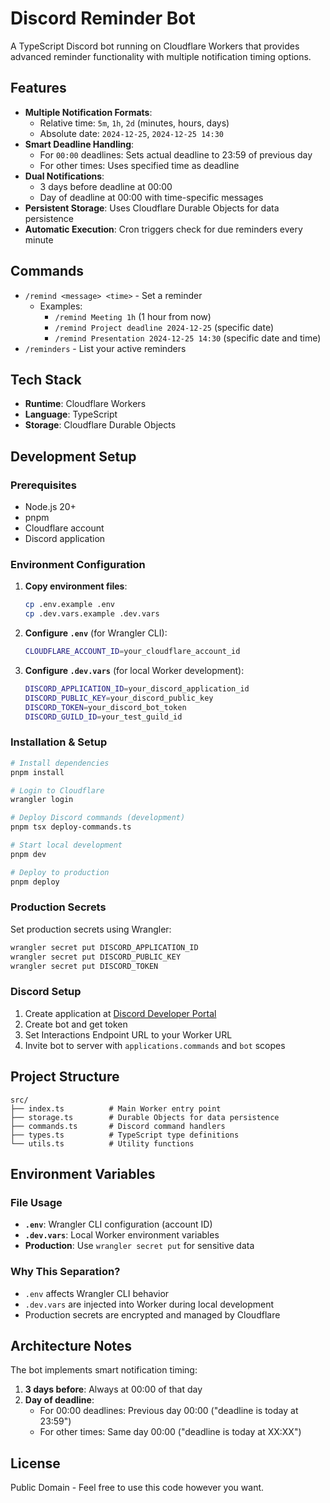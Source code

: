 # Discord Reminder Bot

A TypeScript Discord bot running on Cloudflare Workers that provides advanced reminder functionality with multiple notification timing options.

## Features

- **Multiple Notification Formats**:
  - Relative time: `5m`, `1h`, `2d` (minutes, hours, days)
  - Absolute date: `2024-12-25`, `2024-12-25 14:30`
- **Smart Deadline Handling**:
  - For `00:00` deadlines: Sets actual deadline to 23:59 of previous day
  - For other times: Uses specified time as deadline
- **Dual Notifications**:
  - 3 days before deadline at 00:00
  - Day of deadline at 00:00 with time-specific messages
- **Persistent Storage**: Uses Cloudflare Durable Objects for data persistence
- **Automatic Execution**: Cron triggers check for due reminders every minute

## Commands

- `/remind <message> <time>` - Set a reminder
  - Examples:
    - `/remind Meeting 1h` (1 hour from now)
    - `/remind Project deadline 2024-12-25` (specific date)
    - `/remind Presentation 2024-12-25 14:30` (specific date and time)
- `/reminders` - List your active reminders

## Tech Stack

- **Runtime**: Cloudflare Workers
- **Language**: TypeScript
- **Storage**: Cloudflare Durable Objects

## Development Setup

### Prerequisites

- Node.js 20+
- pnpm
- Cloudflare account
- Discord application

### Environment Configuration

1. **Copy environment files**:

   ```bash
   cp .env.example .env
   cp .dev.vars.example .dev.vars
   ```

2. **Configure `.env`** (for Wrangler CLI):

   ```bash
   CLOUDFLARE_ACCOUNT_ID=your_cloudflare_account_id
   ```

3. **Configure `.dev.vars`** (for local Worker development):

   ```bash
   DISCORD_APPLICATION_ID=your_discord_application_id
   DISCORD_PUBLIC_KEY=your_discord_public_key
   DISCORD_TOKEN=your_discord_bot_token
   DISCORD_GUILD_ID=your_test_guild_id
   ```

### Installation & Setup

```bash
# Install dependencies
pnpm install

# Login to Cloudflare
wrangler login

# Deploy Discord commands (development)
pnpm tsx deploy-commands.ts

# Start local development
pnpm dev

# Deploy to production
pnpm deploy
```

### Production Secrets

Set production secrets using Wrangler:

```bash
wrangler secret put DISCORD_APPLICATION_ID
wrangler secret put DISCORD_PUBLIC_KEY
wrangler secret put DISCORD_TOKEN
```

### Discord Setup

1. Create application at [Discord Developer Portal](https://discord.com/developers/applications)
2. Create bot and get token
3. Set Interactions Endpoint URL to your Worker URL
4. Invite bot to server with `applications.commands` and `bot` scopes

## Project Structure

```
src/
├── index.ts          # Main Worker entry point
├── storage.ts        # Durable Objects for data persistence
├── commands.ts       # Discord command handlers
├── types.ts          # TypeScript type definitions
└── utils.ts          # Utility functions
```

## Environment Variables

### File Usage

- **`.env`**: Wrangler CLI configuration (account ID)
- **`.dev.vars`**: Local Worker environment variables
- **Production**: Use `wrangler secret put` for sensitive data

### Why This Separation?

- `.env` affects Wrangler CLI behavior
- `.dev.vars` are injected into Worker during local development
- Production secrets are encrypted and managed by Cloudflare

## Architecture Notes

The bot implements smart notification timing:

1. **3 days before**: Always at 00:00 of that day
2. **Day of deadline**:
   - For 00:00 deadlines: Previous day 00:00 ("deadline is today at 23:59")
   - For other times: Same day 00:00 ("deadline is today at XX:XX")

## License

Public Domain - Feel free to use this code however you want.

